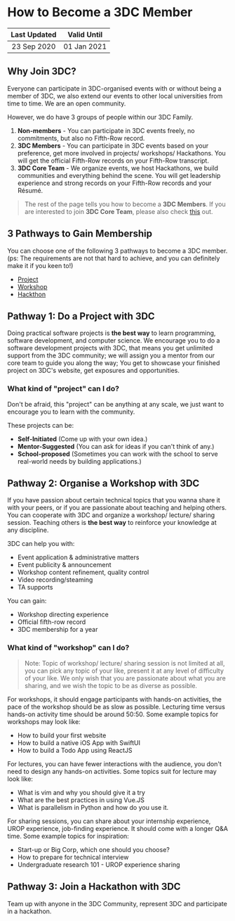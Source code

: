 # How to Become a 3DC Member

|Last Updated | Valid Until |
| :---: | :---: |
| 23 Sep 2020  | 01 Jan 2021 |

## Why Join 3DC?

Everyone can participate in 3DC-organised events with or without being a member of 3DC, we also extend our events to other local universities from time to time. We are an open community. 

However, we do have 3 groups of people within our 3DC Family. 

1. **Non-members** - You can participate in 3DC events freely, no commitments, but also no Fifth-Row record.
2. **3DC Members** - You can participate in 3DC events based on your preference, get more involved in projects/ workshops/ Hackathons. You will get the official Fifth-Row records on your Fifth-Row transcript.
3. **3DC Core Team** - We organize events, we host Hackathons, we build communities and everything behind the scene. You will get leadership experience and strong records on your Fifth-Row records and your Résumé.

> The rest of the page tells you how to become a **3DC Members**. If you are interested to join **3DC Core Team**, please also check [this](Join_3DC_Core.md) out.

## 3 Pathways to Gain Membership

You can choose one of the following 3 pathways to become a 3DC member. (ps: The requirements are not that hard to achieve, and you can definitely make it if you keen to!)

- [Project](#pathway-1-do-a-project-with-3dc)
- [Workshop](#pathway-2-organise-a-workshop-with-3dc)
- [Hackthon](#pathway-3-join-a-hackthon-with-3dc)

## Pathway 1: Do a Project with 3DC

Doing practical software projects is **the best way** to learn programming, software development, and computer science. We encourage you to do a software development projects with 3DC, that means you get unlimited support from the 3DC community; we will assign you a mentor from our core team to guide you along the way; You get to showcase your finished project on 3DC's website, get exposures and opportunities.


### What kind of "project" can I do?

Don't be afraid, this "project" can be anything at any scale, we just want to encourage you to learn with the community.

These projects can be:

- **Self-Initiated** (Come up with your own idea.)
- **Mentor-Suggested** (You can ask for ideas if you can't think of any.)
- **School-proposed** (Sometimes you can work with the school to serve real-world needs by building applications.)

## Pathway 2: Organise a Workshop with 3DC

If you have passion about certain technical topics that you wanna share it with your peers, or if you are passionate about teaching and helping others. You can cooperate with 3DC and organize a workshop/ lecture/ sharing session. Teaching others is **the best way** to reinforce your knowledge at any discipline.

3DC can help you with:

- Event application & administrative matters
- Event publicity & announcement
- Workshop content refinement, quality control
- Video recording/steaming
- TA supports

You can gain:

- Workshop directing experience
- Official fifth-row record
- 3DC membership for a year

### What kind of "workshop" can I do?

> Note: Topic of workshop/ lecture/ sharing session is not limited at all, you can pick any topic of your like, present it at any level of difficulty of your like. We only wish that you are passionate about what you are sharing, and we wish the topic to be as diverse as possible.

For workshops, it should engage participants with hands-on activities, the pace of the workshop should be as slow as possible. Lecturing time versus hands-on activity time should be around 50:50. Some example topics for workshops may look like:

- How to build your first website
- How to build a native iOS App with SwiftUI
- How to build a Todo App using ReactJS

For lectures, you can have fewer interactions with the audience, you don't need to design any hands-on activities. Some topics suit for lecture may look like:

- What is vim and why you should give it a try
- What are the best practices in using Vue.JS
- What is parallelism in Python and how do you use it.

For sharing sessions, you can share about your internship experience, UROP experience, job-finding experience. It should come with a longer Q&A time. Some example topics for inspiration:

- Start-up or Big Corp, which one should you choose?
- How to prepare for technical interview
- Undergraduate research 101 - UROP experience sharing


## Pathway 3: Join a Hackathon with 3DC

Team up with anyone in the 3DC Community, represent 3DC and participate in a hackathon. 
